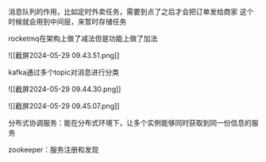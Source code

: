 消息队列的作用，比如定时外卖任务，需要到点了之后才会把订单发给商家
这个时候就会用到中间层，来暂时存储任务

rocketmq在架构上做了减法但是功能上做了加法

![[截屏2024-05-29 09.43.51.png]]



kafka通过多个topic对消息进行分类

![[截屏2024-05-29 09.44.30.png]]





![[截屏2024-05-29 09.45.07.png]]


分布式协调服务：能在分布式环境下，让多个实例能够同时获取到同一份信息的服务

zookeeper：服务注册和发现